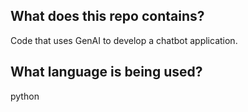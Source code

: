 ## What does this repo contains?
Code that uses GenAI to develop a chatbot application.

## What language is being used?
python